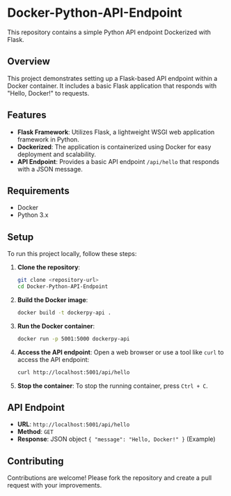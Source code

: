 # Docker-Python-API-Endpoint

This repository contains a simple Python API endpoint Dockerized with Flask.

## Overview

This project demonstrates setting up a Flask-based API endpoint within a Docker container. It includes a basic Flask application that responds with "Hello, Docker!" to requests.

## Features

- **Flask Framework**: Utilizes Flask, a lightweight WSGI web application framework in Python.
- **Dockerized**: The application is containerized using Docker for easy deployment and scalability.
- **API Endpoint**: Provides a basic API endpoint `/api/hello` that responds with a JSON message.

## Requirements

- Docker
- Python 3.x

## Setup

To run this project locally, follow these steps:

1. **Clone the repository**:
   ```bash
   git clone <repository-url>
   cd Docker-Python-API-Endpoint
   ```

2. **Build the Docker image**:
   ```bash
   docker build -t dockerpy-api .
   ```

3. **Run the Docker container**:
   ```bash
   docker run -p 5001:5000 dockerpy-api
   ```

4. **Access the API endpoint**:
   Open a web browser or use a tool like `curl` to access the API endpoint:
   ```bash
   curl http://localhost:5001/api/hello
   ```

5. **Stop the container**:
   To stop the running container, press `Ctrl + C`.

## API Endpoint

- **URL**: `http://localhost:5001/api/hello`
- **Method**: `GET`
- **Response**: JSON object `{ "message": "Hello, Docker!" }` (Example)

## Contributing

Contributions are welcome! Please fork the repository and create a pull request with your improvements.
